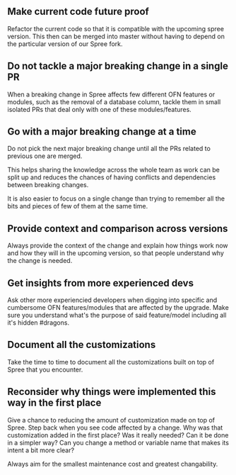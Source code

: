## Make current code future proof 

Refactor the current code so that it is compatible with the upcoming spree
version. This then can be merged into master without having to depend on the
particular version of our Spree fork.

## Do not tackle a major breaking change in a single PR

When a breaking change in Spree affects few different OFN features or modules,
such as the removal of a database column, tackle them in small isolated PRs that
deal only with one of these modules/features.

## Go with a major breaking change at a time

Do not pick the next major breaking change until all the PRs related to previous
one are merged.

This helps sharing the knowledge across the whole team as work can be split up
and reduces the chances of having conflicts and dependencies between breaking
changes.

It is also easier to focus on a single change than trying to remember all the
bits and pieces of few of them at the same time.

## Provide context and comparison across versions

Always provide the context of the change and explain how things work now and how
they will in the upcoming version, so that people understand why the change is
needed.

## Get insights from more experienced devs

Ask other more experiencied developers when digging into specific and cumbersome
OFN features/modules that are affected by the upgrade. Make sure you understand
what's the purpose of said feature/model including all it's hidden #dragons.

## Document all the customizations

Take the time to time to document all the customizations built on top of Spree
that you encounter.

## Reconsider why things were implemented this way in the first place

Give a chance to reducing the amount of customization made on top of Spree. Step
back when you see code affected by a change. Why was that customization added in
the first place? Was it really needed? Can it be done in a simpler
way? Can you change a method or variable name that
makes its intent a bit more clear?

Always aim for the smallest maintenance cost and greatest changability.
